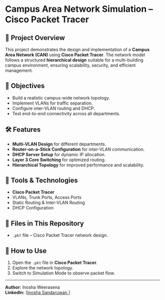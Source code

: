 # Campus Area Network Simulation – Cisco Packet Tracer

## 📌 Project Overview
This project demonstrates the design and implementation of a **Campus Area Network (CAN)** using **Cisco Packet Tracer**. The network model follows a structured **hierarchical design** suitable for a multi-building campus environment, ensuring scalability, security, and efficient management.

## 🎯 Objectives
- Build a realistic campus-wide network topology.
- Implement VLANs for traffic separation.
- Configure inter-VLAN routing and DHCP.
- Test end-to-end connectivity across all departments.

## 🛠 Features
- **Multi-VLAN Design** for different departments.
- **Router-on-a-Stick Configuration** for inter-VLAN communication.
- **DHCP Server Setup** for dynamic IP allocation.
- **Layer 3 Core Switching** for optimized routing.
- **Hierarchical Topology** for improved performance and scalability.

## 🧰 Tools & Technologies
- **Cisco Packet Tracer**
- VLANs, Trunk Ports, Access Ports
- Static Routing & Inter-VLAN Routing
- DHCP Configuration

## 📂 Files in This Repository
- `.pkt` file – Cisco Packet Tracer network design.


## 🚀 How to Use
1. Open the `.pkt` file in **Cisco Packet Tracer**.
2. Explore the network topology.
3. Switch to Simulation Mode to observe packet flow.

---

**Author:** Inosha Weerasena  
**LinkedIn:** [[Inosha Sandaruwan ](https://www.linkedin.com/in/inosha-sandaruwan-601a41214/)]  
